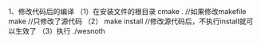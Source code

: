 1、修改代码后的编译
（1）在安装文件的根目录
cmake .    //如果修改makefile
make       //只修改了源代码
（2）
make install  //修改源代码后，不执行install就可以生效了
（3）执行
./wesnoth